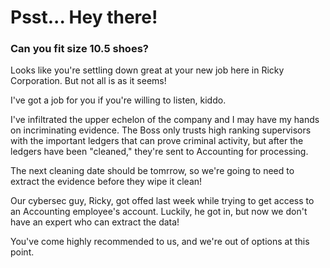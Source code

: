 # Psst... Hey there!
### Can you fit size 10.5 shoes?
Looks like you're settling down great at your new job here in Ricky Corporation. But not all is as it seems!

I've got a job for you if you're willing to listen, kiddo.

I've infiltrated the upper echelon of the company and I may have my hands on incriminating evidence.
The Boss only trusts high ranking supervisors with the important ledgers that can prove criminal activity,
but after the ledgers have been "cleaned," they're sent to Accounting for processing.

The next cleaning date should be tomrrow, so we're going to need to extract the evidence before they wipe it clean!

Our cybersec guy, Ricky, got offed last week while trying to get access to an Accounting employee's account. Luckily, he got in, but now we don't have an expert who can extract the data!

You've come highly recommended to us, and we're out of options at this point.
